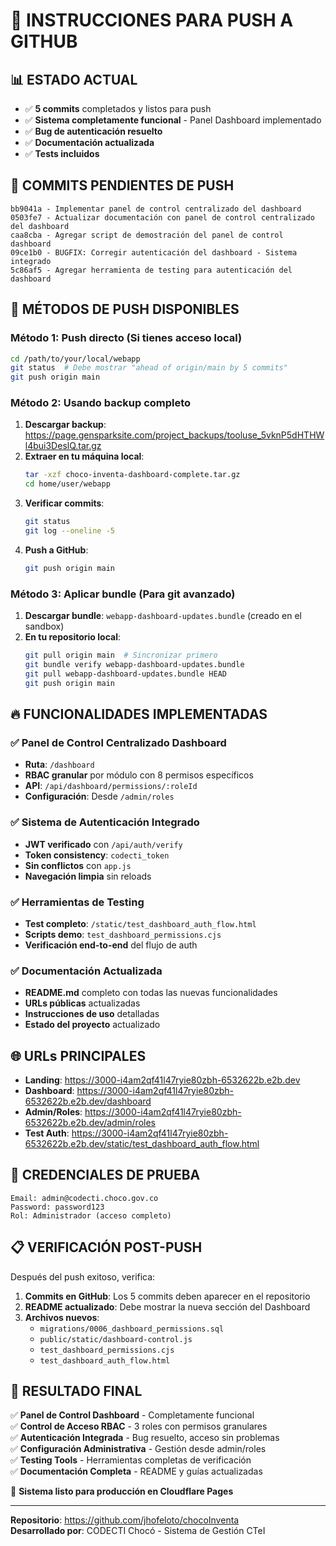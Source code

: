 # 🚀 INSTRUCCIONES PARA PUSH A GITHUB

## 📊 ESTADO ACTUAL
- ✅ **5 commits** completados y listos para push
- ✅ **Sistema completamente funcional** - Panel Dashboard implementado
- ✅ **Bug de autenticación resuelto**
- ✅ **Documentación actualizada**
- ✅ **Tests incluidos**

## 🎯 COMMITS PENDIENTES DE PUSH

```
bb9041a - Implementar panel de control centralizado del dashboard
0503fe7 - Actualizar documentación con panel de control centralizado del dashboard  
caa8cba - Agregar script de demostración del panel de control dashboard
09ce1b0 - BUGFIX: Corregir autenticación del dashboard - Sistema integrado
5c86af5 - Agregar herramienta de testing para autenticación del dashboard
```

## 📁 MÉTODOS DE PUSH DISPONIBLES

### Método 1: Push directo (Si tienes acceso local)
```bash
cd /path/to/your/local/webapp
git status  # Debe mostrar "ahead of origin/main by 5 commits"
git push origin main
```

### Método 2: Usando backup completo
1. **Descargar backup**: https://page.gensparksite.com/project_backups/tooluse_5vknP5dHTHWl4bui3DeslQ.tar.gz
2. **Extraer en tu máquina local**:
   ```bash
   tar -xzf choco-inventa-dashboard-complete.tar.gz
   cd home/user/webapp
   ```
3. **Verificar commits**:
   ```bash
   git status
   git log --oneline -5
   ```
4. **Push a GitHub**:
   ```bash
   git push origin main
   ```

### Método 3: Aplicar bundle (Para git avanzado)
1. **Descargar bundle**: `webapp-dashboard-updates.bundle` (creado en el sandbox)
2. **En tu repositorio local**:
   ```bash
   git pull origin main  # Sincronizar primero
   git bundle verify webapp-dashboard-updates.bundle
   git pull webapp-dashboard-updates.bundle HEAD
   git push origin main
   ```

## 🔥 FUNCIONALIDADES IMPLEMENTADAS

### ✅ Panel de Control Centralizado Dashboard
- **Ruta**: `/dashboard`
- **RBAC granular** por módulo con 8 permisos específicos  
- **API**: `/api/dashboard/permissions/:roleId`
- **Configuración**: Desde `/admin/roles`

### ✅ Sistema de Autenticación Integrado
- **JWT verificado** con `/api/auth/verify`
- **Token consistency**: `codecti_token` 
- **Sin conflictos** con `app.js`
- **Navegación limpia** sin reloads

### ✅ Herramientas de Testing
- **Test completo**: `/static/test_dashboard_auth_flow.html`
- **Scripts demo**: `test_dashboard_permissions.cjs`
- **Verificación end-to-end** del flujo de auth

### ✅ Documentación Actualizada
- **README.md** completo con todas las nuevas funcionalidades
- **URLs públicas** actualizadas
- **Instrucciones de uso** detalladas
- **Estado del proyecto** actualizado

## 🌐 URLs PRINCIPALES

- **Landing**: https://3000-i4am2qf41l47ryie80zbh-6532622b.e2b.dev
- **Dashboard**: https://3000-i4am2qf41l47ryie80zbh-6532622b.e2b.dev/dashboard  
- **Admin/Roles**: https://3000-i4am2qf41l47ryie80zbh-6532622b.e2b.dev/admin/roles
- **Test Auth**: https://3000-i4am2qf41l47ryie80zbh-6532622b.e2b.dev/static/test_dashboard_auth_flow.html

## 👥 CREDENCIALES DE PRUEBA

```
Email: admin@codecti.choco.gov.co
Password: password123
Rol: Administrador (acceso completo)
```

## 📋 VERIFICACIÓN POST-PUSH

Después del push exitoso, verifica:

1. **Commits en GitHub**: Los 5 commits deben aparecer en el repositorio
2. **README actualizado**: Debe mostrar la nueva sección del Dashboard
3. **Archivos nuevos**: 
   - `migrations/0006_dashboard_permissions.sql`
   - `public/static/dashboard-control.js`
   - `test_dashboard_permissions.cjs`
   - `test_dashboard_auth_flow.html`

## 🎉 RESULTADO FINAL

✅ **Panel de Control Dashboard** - Completamente funcional  
✅ **Control de Acceso RBAC** - 3 roles con permisos granulares  
✅ **Autenticación Integrada** - Bug resuelto, acceso sin problemas  
✅ **Configuración Administrativa** - Gestión desde admin/roles  
✅ **Testing Tools** - Herramientas completas de verificación  
✅ **Documentación Completa** - README y guías actualizadas  

🚀 **Sistema listo para producción en Cloudflare Pages**

---

**Repositorio**: https://github.com/jhofeloto/chocoInventa  
**Desarrollado por**: CODECTI Chocó - Sistema de Gestión CTeI